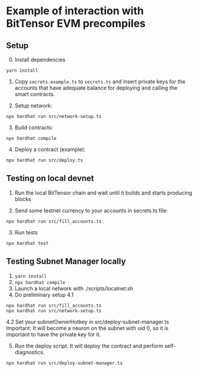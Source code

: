 # Example of interaction with BitTensor EVM precompiles

## Setup

0. Install dependencies
```
yarn install
```

1. Copy `secrets.example.ts` to `secrets.ts` and insert private keys for the accounts that have adequate balance for deploying and calling the smart contracts.

2. Setup network:
```
npx hardhat run src/network-setup.ts
```

3. Build contracts:
```
npx hardhat compile
```

4. Deploy a contract (example):
```
npx hardhat run src/deploy.ts
```

## Testing on local devnet

1. Run the local BitTensor chain and wait until it builds and starts producing blocks

2. Send some testnet currency to your accounts in secrets.ts file:

```
npx hardhat run src/fill_accounts.ts
```

3. Run tests
```
npx hardhat test
```

## Testing Subnet Manager locally

1. `yarn install`
2. `npx hardhat compile`
3. Launch a local network with ./scripts/localnet.sh
4. Do preliminary setup 
4.1 
```
npx hardhat run src/fill_accounts.ts
npx hardhat run src/network-setup.ts
```
4.2 Set your subnetOwnerHotkey in src/deploy-subnet-manager.ts
Important: It will become a neuron on the subnet with uid 0, so it is important to have the private key for it.

5. Run the deploy script. It will deploy the contract and perform self-diagnostics.
```
npx hardhat run src/deploy-subnet-manager.ts
```
